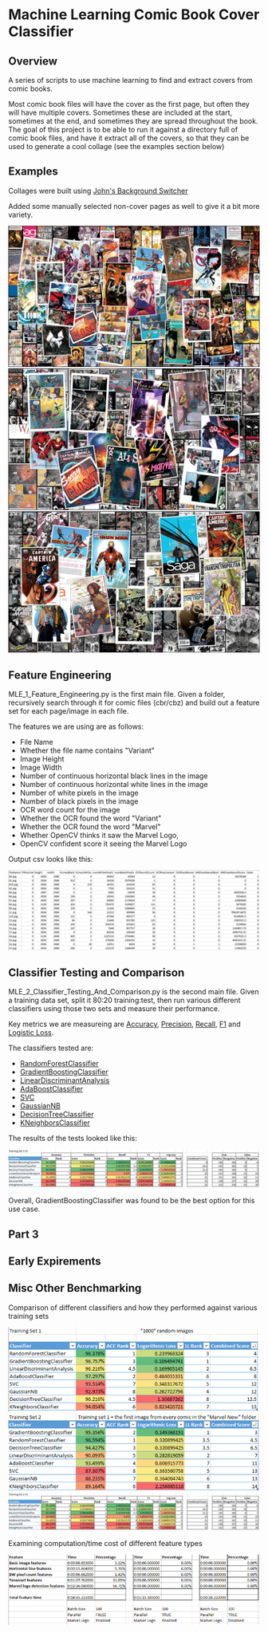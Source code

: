 # Machine Learning Comic Book Cover Classifier

## Overview

A series of scripts to use machine learning to find and extract covers from comic books. 

Most comic book files will have the cover as the first page, but often they will have multiple covers. Sometimes these are included at the start, sometimes at the end, and sometimes they are spread throughout the book. The goal of this project is to be able to run it against a directory full of comic book files, and have it extract all of the covers, so that they can be used to generate a cool collage (see the examples section below)

## Examples

Collages were built using [John's Background Switcher](https://johnsad.ventures/software/backgroundswitcher/)

Added some manually selected non-cover pages as well to give it a bit more variety.

![Example1](/Examples/1.jpg)
![Example2](/Examples/10.jpg)
![Example3](/Examples/21.jpg)

## Feature Engineering

MLE_1_Feature_Engineering.py is the first main file. Given a folder, recursively search through it for comic files (cbr/cbz) and build out a feature set for each page/image in each file.

The features we are using are as follows:

- File Name
- Whether the file name contains "Variant"
- Image Height
- Image Width
- Number of continuous horizontal black lines in the image
- Number of continuous horizontal white lines in the image
- Number of white pixels in the image
- Number of black pixels in the image
- OCR word count for the image 
- Whether the OCR found the word "Variant"
- Whether the OCR found the word "Marvel"
- Whether OpenCV thinks it saw the Marvel Logo,
- OpenCV confident score it seeing the Marvel Logo

Output csv looks like this:

![TrainingSet2](/Images/TrainingSet2.png)

## Classifier Testing and Comparison

MLE_2_Classifier_Testing_And_Comparison.py is the second main file. Given a training data set, split it 80:20 training:test, then run various different classifiers using those two sets and measure their performance.

Key metrics we are measureing are [Accuracy](https://scikit-learn.org/stable/modules/generated/sklearn.metrics.accuracy_score.html#sklearn.metrics.accuracy_score), [Precision](https://scikit-learn.org/stable/modules/generated/sklearn.metrics.precision_score.html), [Recall](https://scikit-learn.org/stable/modules/generated/sklearn.metrics.recall_score.html), [F1](https://scikit-learn.org/stable/modules/generated/sklearn.metrics.f1_score.html) and [Logistic Loss](https://scikit-learn.org/stable/modules/generated/sklearn.metrics.log_loss.html#sklearn.metrics.log_loss).

The classifiers tested are:

- [RandomForestClassifier](https://scikit-learn.org/stable/modules/generated/sklearn.ensemble.RandomForestClassifier.html#sklearn.ensemble.RandomForestClassifier)
- [GradientBoostingClassifier](https://scikit-learn.org/stable/modules/generated/sklearn.ensemble.GradientBoostingClassifier.html)
- [LinearDiscriminantAnalysis](https://scikit-learn.org/stable/modules/generated/sklearn.discriminant_analysis.LinearDiscriminantAnalysis.html)
- [AdaBoostClassifier](https://scikit-learn.org/stable/modules/generated/sklearn.ensemble.AdaBoostClassifier.html#sklearn.ensemble.AdaBoostClassifier)
- [SVC](https://scikit-learn.org/stable/modules/generated/sklearn.svm.SVC.html#sklearn.svm.SVC)
- [GaussianNB](https://scikit-learn.org/stable/modules/generated/sklearn.naive_bayes.GaussianNB.html#sklearn.naive_-bayes.GaussianNB)
- [DecisionTreeClassifier](https://scikit-learn.org/stable/modules/generated/sklearn.tree.DecisionTreeClassifier.html#sklearn.tree.DecisionTreeClassifier)
- [KNeighborsClassifier](https://scikit-learn.org/stable/modules/generated/sklearn.neighbors.KNeighborsClassifier.html#sklearn.neighbors.KNeighborsClassifier)

The results of the tests looked like this:

![Comparison3](/Images/ClassifierComparison3.png)

Overall, GradientBoostingClassifier was found to be the best option for this use case.

## Part 3



## Early Expirements

## Misc Other Benchmarking

Comparison of different classifiers and how they performed against various training sets

![Comparison1](/Images/ClassifierComparison1.png)
![Comparison2](/Images/ClassifierComparison2.png)
![Comparison3](/Images/ClassifierComparison3.png)

Examining computation/time cost of different feature types

![FeatureCost1](/Images/FeatureComputationCost.png)